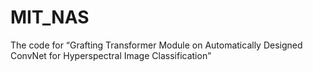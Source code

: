 # MIT_NAS
The code for “Grafting Transformer Module on Automatically Designed ConvNet for Hyperspectral Image Classification”
